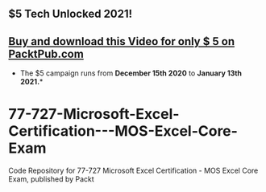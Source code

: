 ## $5 Tech Unlocked 2021!
[Buy and download this Video for only $ 5 on PacktPub.com](https://www.packtpub.com/product/77-727-microsoft-excel-certification-mos-excel-core-exam-video/9781838646264)
-----
* The $5 campaign         runs from __December 15th 2020__ to __January 13th 2021.__*

# 77-727-Microsoft-Excel-Certification---MOS-Excel-Core-Exam
Code Repository for 77-727 Microsoft Excel Certification - MOS Excel Core Exam, published by Packt
